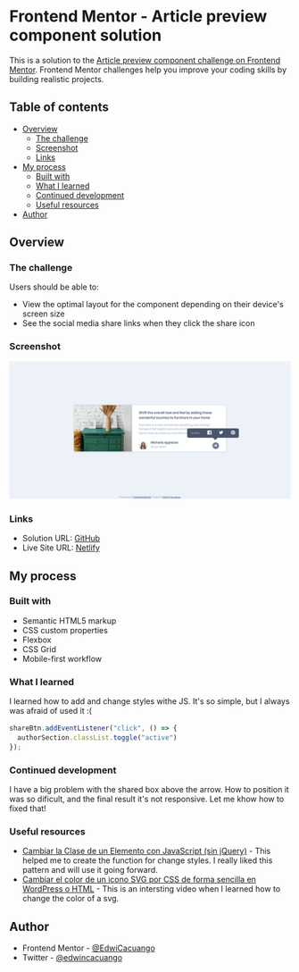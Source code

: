 # Frontend Mentor - Article preview component solution

This is a solution to the [Article preview component challenge on Frontend Mentor](https://www.frontendmentor.io/challenges/article-preview-component-dYBN_pYFT). Frontend Mentor challenges help you improve your coding skills by building realistic projects. 

## Table of contents

- [Overview](#overview)
  - [The challenge](#the-challenge)
  - [Screenshot](#screenshot)
  - [Links](#links)
- [My process](#my-process)
  - [Built with](#built-with)
  - [What I learned](#what-i-learned)
  - [Continued development](#continued-development)
  - [Useful resources](#useful-resources)
- [Author](#author)
## Overview

### The challenge

Users should be able to:

- View the optimal layout for the component depending on their device's screen size
- See the social media share links when they click the share icon

### Screenshot

![](./design/Screenshot.png)

### Links

- Solution URL: [GitHub](https://github.com/EdwinCacuango/article-preview-component)
- Live Site URL: [Netlify](https://inspiring-wright-2678cf.netlify.app/)

## My process

### Built with

- Semantic HTML5 markup
- CSS custom properties
- Flexbox
- CSS Grid
- Mobile-first workflow

### What I learned

I learned how to add and change styles withe JS. It's so simple, but I always was afraid of used it :(


```js
shareBtn.addEventListener("click", () => {
  authorSection.classList.toggle("active") 
});
```


### Continued development

I have a big problem with the shared box above the arrow. How to position it was so dificult, and the final result it's not responsive. Let me khow how to fixed that!

### Useful resources

- [Cambiar la Clase de un Elemento con JavaScript (sin jQuery)](https://www.youtube.com/watch?v=y2FDDzzl2X8) - This helped me to create the function for change styles. I really liked this pattern and will use it going forward.
- [Cambiar el color de un icono SVG por CSS de forma sencilla en WordPress o HTML](https://www.youtube.com/watch?v=wh2yuslnGG4) - This is an intersting video when I learned how to change the color of a svg. 


## Author

- Frontend Mentor - [@EdwiCacuango](https://www.frontendmentor.io/profile/EdwinCacuango)
- Twitter - [@edwincacuango](https://www.twitter.com/edwincacuango)

